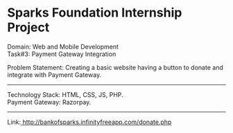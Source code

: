 # Sparks Foundation Internship Project
Domain: Web and Mobile Development<br>
Task#3: Payment Gateway Integration<br>

Problem Statement: Creating a basic website having a button to donate and integrate with Payment Gateway.
<hr>
Technology Stack: HTML, CSS, JS, PHP.<br>
Payment Gateway: Razorpay.
<hr>
Link:<a href="http://bankofsparks.infinityfreeapp.com/donate.php"> http://bankofsparks.infinityfreeapp.com/donate.php</a>
